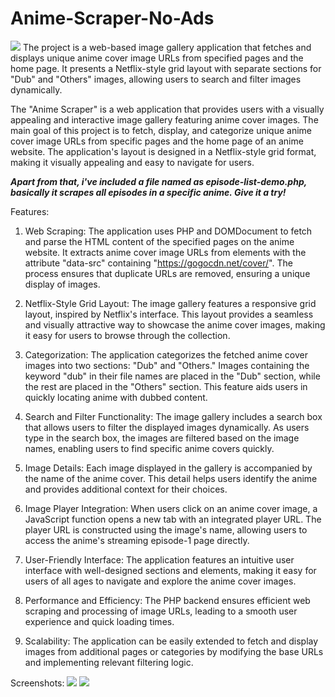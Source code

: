 # Anime-Scraper-No-Ads
<img src="https://i.imgur.com/rulvaIw.png">
The project is a web-based image gallery application that fetches and displays unique anime cover image URLs from specified pages and the home page. It presents a Netflix-style grid layout with separate sections for "Dub" and "Others" images, allowing users to search and filter images dynamically.


The "Anime Scraper" is a web application that provides users with a visually appealing and interactive image gallery featuring anime cover images. The main goal of this project is to fetch, display, and categorize unique anime cover image URLs from specific pages and the home page of an anime website. The application's layout is designed in a Netflix-style grid format, making it visually appealing and easy to navigate for users.

<b><i>Apart from that, i've included a file named as episode-list-demo.php, basically it scrapes all episodes in a specific anime. Give it a try!</i></b>

Features:

1. Web Scraping: The application uses PHP and DOMDocument to fetch and parse the HTML content of the specified pages on the anime website. It extracts anime cover image URLs from elements with the attribute "data-src" containing "https://gogocdn.net/cover/". The process ensures that duplicate URLs are removed, ensuring a unique display of images.

2. Netflix-Style Grid Layout: The image gallery features a responsive grid layout, inspired by Netflix's interface. This layout provides a seamless and visually attractive way to showcase the anime cover images, making it easy for users to browse through the collection.

3. Categorization: The application categorizes the fetched anime cover images into two sections: "Dub" and "Others." Images containing the keyword "dub" in their file names are placed in the "Dub" section, while the rest are placed in the "Others" section. This feature aids users in quickly locating anime with dubbed content.

4. Search and Filter Functionality: The image gallery includes a search box that allows users to filter the displayed images dynamically. As users type in the search box, the images are filtered based on the image names, enabling users to find specific anime covers quickly.

5. Image Details: Each image displayed in the gallery is accompanied by the name of the anime cover. This detail helps users identify the anime and provides additional context for their choices.

6. Image Player Integration: When users click on an anime cover image, a JavaScript function opens a new tab with an integrated player URL. The player URL is constructed using the image's name, allowing users to access the anime's streaming episode-1 page directly.

7. User-Friendly Interface: The application features an intuitive user interface with well-designed sections and elements, making it easy for users of all ages to navigate and explore the anime cover images.

8. Performance and Efficiency: The PHP backend ensures efficient web scraping and processing of image URLs, leading to a smooth user experience and quick loading times.

9. Scalability: The application can be easily extended to fetch and display images from additional pages or categories by modifying the base URLs and implementing relevant filtering logic.

Screenshots:
<img src="https://i.imgur.com/EEqdfMk.png"/>
<img src="https://i.imgur.com/tR63SNf.png"/>
